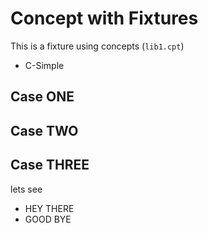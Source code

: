 # Concept with Fixtures

This is a fixture using concepts (`lib1.cpt`)

  * C-Simple

## Case ONE

## Case TWO

## Case THREE
lets see

 * HEY THERE
 * GOOD BYE